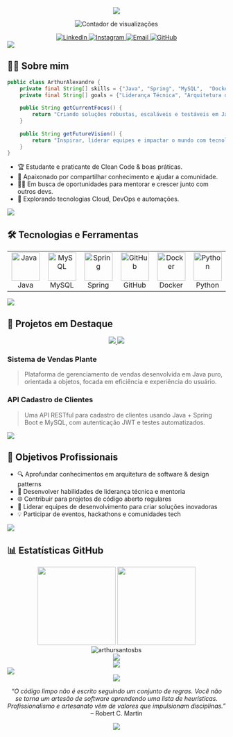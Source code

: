 <!-- Cabeçalho animado com apresentação -->
<div align="center">
  <img src="https://readme-typing-svg.herokuapp.com/?lines=Olá,+eu+sou+Arthur+Alexandre;Desenvolvedor+Java;Futuro+Líder+Técnico;Apaixonado+por+tecnologia+e+inovação!&font=Fira%20Code&center=true&width=400&height=50&duration=3500&pause=1000">
</div>

<p align="center">
  <img src="https://komarev.com/ghpvc/?username=arthursantosbs&label=Visualizações&color=0e75b6&style=flat" alt="Contador de visualizações" />
</p>

<!-- Redes Sociais -->
<div align="center">
  <a href="https://linkedin.com/in/arthur-alexandre-4088952b1">
    <img src="https://img.shields.io/badge/LinkedIn-0077B5?style=for-the-badge&logo=linkedin&logoColor=white" alt="LinkedIn"/>
  </a>
  <a href="https://www.instagram.com/arthursantosbs">
    <img src="https://img.shields.io/badge/Instagram-E4405F?style=for-the-badge&logo=instagram&logoColor=white" alt="Instagram"/>
  </a>
  <a href="mailto:arthursantosbs@gmail.com">
    <img src="https://img.shields.io/badge/Email-D14836?style=for-the-badge&logo=gmail&logoColor=white" alt="Email"/>
  </a>
  <a href="https://github.com/arthursantosbs">
    <img src="https://img.shields.io/badge/GitHub-333?style=for-the-badge&logo=github&logoColor=white" alt="GitHub"/>
  </a>
</div>

<!-- Divisor estilizado -->
<img src="https://user-images.githubusercontent.com/73097560/115834477-dbab4500-a447-11eb-908a-139a6edaec5c.gif">

## 👨‍💻 Sobre mim

```java
public class ArthurAlexandre {
    private final String[] skills = {"Java", "Spring", "MySQL",  "Docker"};
    private final String[] goals = {"Liderança Técnica", "Arquitetura de Software", "Mentoria"};
    
    public String getCurrentFocus() {
        return "Criando soluções robustas, escaláveis e testáveis em Java";
    }
    
    public String getFutureVision() {
        return "Inspirar, liderar equipes e impactar o mundo com tecnologia inovadora";
    }
}
```

- 🏆 Estudante e praticante de Clean Code & boas práticas.
- 💬 Apaixonado por compartilhar conhecimento e ajudar a comunidade.
- 👨‍🏫 Em busca de oportunidades para mentorar e crescer junto com outros devs.
- 🚀 Explorando tecnologias Cloud, DevOps e automações.

<!-- Divisor estilizado -->
<img src="https://user-images.githubusercontent.com/73097560/115834477-dbab4500-a447-11eb-908a-139a6edaec5c.gif">

## 🛠️ Tecnologias e Ferramentas

<div align="center">
  <table>
    <tr>
      <td align="center" width="96">
        <img src="https://techstack-generator.vercel.app/java-icon.svg" alt="Java" width="65" height="65" /><br>Java
      </td>
      <td align="center" width="96">
        <img src="https://techstack-generator.vercel.app/mysql-icon.svg" alt="MySQL" width="65" height="65" /><br>MySQL
      </td>
      <td align="center" width="96">
        <img src="https://cdn.jsdelivr.net/gh/devicons/devicon/icons/spring/spring-original.svg" alt="Spring" width="65" height="65" /><br>Spring
      </td>
      <td align="center" width="96">
        <img src="https://techstack-generator.vercel.app/github-icon.svg" alt="GitHub" width="65" height="65" /><br>GitHub
      </td>
      <td align="center" width="96">
        <img src="https://cdn.jsdelivr.net/gh/devicons/devicon/icons/docker/docker-original.svg" alt="Docker" width="65" height="65"/><br>Docker
      </td>
      <td align="center" width="96">
        <img src="https://techstack-generator.vercel.app/python-icon.svg" alt="Python" width="65" height="65"/><br>Python
      </td>
    </tr>
  </table>
</div>

<!-- Divisor estilizado -->
<img src="https://user-images.githubusercontent.com/73097560/115834477-dbab4500-a447-11eb-908a-139a6edaec5c.gif">

## 🚀 Projetos em Destaque

<div align="center">
  <a href="https://github.com/arthursantosbs/SistemaVendas2.0">
    <img src="https://github-readme-stats.vercel.app/api/pin/?username=arthursantosbs&repo=SistemaVendas2.0&theme=dark" />
  </a>
  <a href="https://github.com/arthursantosbs/desafioCadastroCarrilho">
    <img src="https://github-readme-stats.vercel.app/api/pin/?username=arthursantosbs&repo=desafioCadastroCarrilho&theme=dark" />
  </a>
</div>

### Sistema de Vendas Plante
> Plataforma de gerenciamento de vendas desenvolvida em Java puro, orientada a objetos, focada em eficiência e experiência do usuário.

### API Cadastro de Clientes
> Uma API RESTful para cadastro de clientes usando Java + Spring Boot e MySQL, com autenticação JWT e testes automatizados.

<!-- Divisor estilizado -->
<img src="https://user-images.githubusercontent.com/73097560/115834477-dbab4500-a447-11eb-908a-139a6edaec5c.gif">

## 🎯 Objetivos Profissionais

- 🔍 Aprofundar conhecimentos em arquitetura de software & design patterns
- 👥 Desenvolver habilidades de liderança técnica e mentoria
- 🌐 Contribuir para projetos de código aberto regulares
- 🚀 Liderar equipes de desenvolvimento para criar soluções inovadoras
- 💡 Participar de eventos, hackathons e comunidades tech

<!-- Divisor estilizado -->
<img src="https://user-images.githubusercontent.com/73097560/115834477-dbab4500-a447-11eb-908a-139a6edaec5c.gif">

## 📊 Estatísticas GitHub

<div align="center">
  <img height="180em" src="https://github-readme-stats.vercel.app/api?username=arthursantosbs&show_icons=true&theme=tokyonight&include_all_commits=true&count_private=true"/>
  <img height="180em" src="https://github-readme-stats.vercel.app/api/top-langs/?username=arthursantosbs&layout=compact&langs_count=7&theme=tokyonight"/>
  <br>
  <img src="https://github-readme-streak-stats.herokuapp.com/?user=arthursantosbs&theme=tokyonight" alt="arthursantosbs" />
  <br>
  <img src="https://activity-graph.herokuapp.com/graph?username=arthursantosbs&theme=react-dark" />
</div>

<!-- Badge de conquistas -->
<div align="center">
  <img src="https://github-profile-trophy.vercel.app/?username=arthursantosbs&theme=darkhub&margin-w=10&no-frame=true&column=7" />
</div>

<!-- Divisor estilizado -->
<img src="https://user-images.githubusercontent.com/73097560/115834477-dbab4500-a447-11eb-908a-139a6edaec5c.gif">

<!-- Citação motivacional -->
<div align="center">
  <img src="https://quotes-github-readme.vercel.app/api?type=horizontal&theme=dark" />
</div>

<p align="center">
  <i>“O código limpo não é escrito seguindo um conjunto de regras. Você não se torna um artesão de software aprendendo uma lista de heurísticas. Profissionalismo e artesanato vêm de valores que impulsionam disciplinas.”</i> <br/> – Robert C. Martin
</p>

<!-- Rodapé animado -->
<div align="center">
  <img src="https://capsule-render.vercel.app/api?type=waving&color=gradient&height=100&section=footer"/>
</div>

<!-- Dicas extras para você personalizar:
- Adicione badges do seu perfil no GitHub, como: [![GitHub followers](https://img.shields.io/github/followers/arthursantosbs?label=Followers&style=social)](https://github.com/arthursantosbs)
- Use GIFs para deixar mais divertido!
- Insira conquistas, certificados ou cursos relevantes.
- Compartilhe artigos, vídeos ou palestras que você participou.
-->
